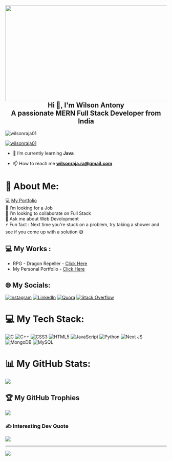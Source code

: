 <img align="left" width="1000" height="300" src="https://static.wixstatic.com/media/2be1ce_864567900845418ebfd61e297637464d~mv2.gif">
<h2 align="center">Hi 👋, I'm Wilson Antony <br>
A passionate MERN Full Stack Developer from India</h2>
<!-- <h2 align="center">A passionate Web developer from India</h2> -->

<p align="left"> <img src="https://komarev.com/ghpvc/?username=wilsonraja01&label=Profile%20views&color=0e75b6&style=flat" alt="wilsonraja01" /> </p>

<p align="left"> <a href="https://github.com/ryo-ma/github-profile-trophy"><img src="https://github-profile-trophy.vercel.app/?username=wilsonraja01" alt="wilsonraja01" /></a> </p>

- 🌱 I’m currently learning **Java**

- 📫 How to reach me **wilsonraja.ra@gmail.com**

# 💫 About Me:
💻 [My Portfolio](https://wilsonraja01.github.io/personal-portfolio/)<br>🔭 I’m looking for a Job<br>👯 I’m looking to collaborate on Full Stack<br>💬 Ask me about Web Devolopment<br>⚡ Fun fact : Next time you're stuck on a problem, try taking a shower and see if you come up with a solution 😅

## 💻 My Works :
* RPG - Dragon Repeller - [Click Here](https://wilsonraja01.github.io/rpggame/)
* My Personal Portfolio - [Click Here](https://wilsonraja01.github.io/personal-portfolio/)

## 🌐 My Socials:
[![Instagram](https://img.shields.io/badge/Instagram-%23E4405F.svg?logo=Instagram&logoColor=white)](https://www.instagram.com/wilsonraja.r.a_official/) [![LinkedIn](https://img.shields.io/badge/LinkedIn-%230077B5.svg?logo=linkedin&logoColor=white)](https://www.linkedin.com/in/wilson-antony-ra/) [![Quora](https://img.shields.io/badge/Quora-%23B92B27.svg?logo=Quora&logoColor=white)](https://www.quora.com/profile/Wilson-Raja-10) [![Stack Overflow](https://img.shields.io/badge/-Stackoverflow-FE7A16?logo=stack-overflow&logoColor=white)](https://stackoverflow.com/users/20377070/wilson-a) 

# 💻 My Tech Stack:
![C](https://img.shields.io/badge/c-%2300599C.svg?style=plastic&logo=c&logoColor=white) ![C++](https://img.shields.io/badge/c++-%2300599C.svg?style=plastic&logo=c%2B%2B&logoColor=white) ![CSS3](https://img.shields.io/badge/css3-%231572B6.svg?style=plastic&logo=css3&logoColor=white) ![HTML5](https://img.shields.io/badge/html5-%23E34F26.svg?style=plastic&logo=html5&logoColor=white) ![JavaScript](https://img.shields.io/badge/javascript-%23323330.svg?style=plastic&logo=javascript&logoColor=%23F7DF1E) ![Python](https://img.shields.io/badge/python-3670A0?style=plastic&logo=python&logoColor=ffdd54) ![Next JS](https://img.shields.io/badge/Next-black?style=plastic&logo=next.js&logoColor=white) ![MongoDB](https://img.shields.io/badge/MongoDB-%234ea94b.svg?style=plastic&logo=mongodb&logoColor=white) ![MySQL](https://img.shields.io/badge/mysql-%2300f.svg?style=plastic&logo=mysql&logoColor=white)
# 📊 My GitHub Stats:
<!--![](https://github-readme-stats.vercel.app/api?username=Wilsonraja01&theme=dark&hide_border=false&include_all_commits=false&count_private=false)<br/> -->
![](https://github-readme-streak-stats.herokuapp.com/?user=Wilsonraja01&theme=dark&hide_border=false)<br/>
<!--![](https://github-readme-stats.vercel.app/api/top-langs/?username=Wilsonraja01&theme=dark&hide_border=false&include_all_commits=false&count_private=false&layout=compact) -->

## 🏆 My GitHub Trophies
![](https://github-profile-trophy.vercel.app/?username=Wilsonraja01&theme=radical&no-frame=false&no-bg=true&margin-w=4)

### ✍️ Interesting Dev Quote
![](https://quotes-github-readme.vercel.app/api?type=horizontal&theme=radical)

---
[![](https://visitcount.itsvg.in/api?id=Wilsonraja01&icon=0&color=0)](https://visitcount.itsvg.in)
